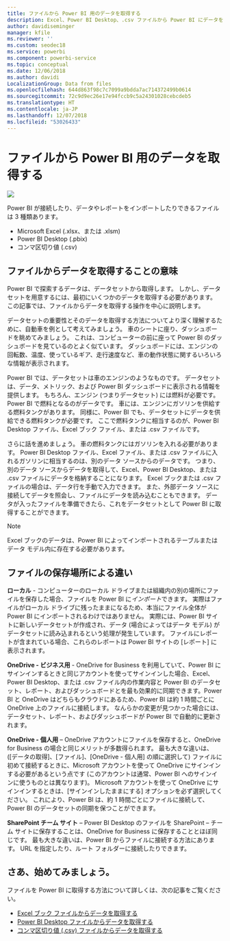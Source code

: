 ```yaml
---
title: ファイルから Power BI 用のデータを取得する
description: Excel、Power BI Desktop、.csv ファイルから Power BI にデータを取得する方法について学習します
author: davidiseminger
manager: kfile
ms.reviewer: ''
ms.custom: seodec18
ms.service: powerbi
ms.component: powerbi-service
ms.topic: conceptual
ms.date: 12/06/2018
ms.author: davidi
LocalizationGroup: Data from files
ms.openlocfilehash: 644d863f98c7c7099a9bdda7ac714372499b0614
ms.sourcegitcommit: 72c9d9ec26e17e94fccb9c5a24301028cebcdeb5
ms.translationtype: HT
ms.contentlocale: ja-JP
ms.lasthandoff: 12/07/2018
ms.locfileid: "53026433"
---
```

# <a name="get-data-from-files-for-power-bi"></a>ファイルから Power BI 用のデータを取得する
![](media/service-get-data-from-files/file_icons.png)

Power BI が接続したり、データやレポートをインポートしたりできるファイルは 3 種類あります。

* Microsoft Excel (.xlsx、または .xlsm)
* Power BI Desktop (.pbix)
* コンマ区切り値 (.csv)

## <a name="what-does-get-data-from-a-file-really-mean"></a>ファイルからデータを取得することの意味
Power BI で探索するデータは、データセットから取得します。 しかし、データセットを用意するには、最初にいくつかのデータを取得する必要があります。 この記事では、ファイルからデータを取得する操作を中心に説明します。

データセットの重要性とそのデータを取得する方法についてより深く理解するために、自動車を例として考えてみましょう。 車のシートに座り、ダッシュボードを眺めてみましょう。 これは、コンピューターの前に座って Power BI のダッシュボードを見ているのとよく似ています。 ダッシュボードには、エンジンの回転数、温度、使っているギア、走行速度など、車の動作状態に関するいろいろな情報が表示されます。

Power BI では、データセットは車のエンジンのようなものです。 データセットは、データ、メトリック、および Power BI ダッシュボードに表示される情報を提供します。 もちろん、エンジン (つまりデータセット) には燃料が必要です。Power BI で燃料となるのがデータです。 車には、エンジンにガソリンを供給する燃料タンクがあります。 同様に、Power BI でも、データセットにデータを供給できる燃料タンクが必要です。 ここで燃料タンクに相当するのが、Power BI Desktop ファイル、Excel ブック ファイル、または .csv ファイルです。

さらに話を進めましょう。 車の燃料タンクにはガソリンを入れる必要があります。 Power BI Desktop ファイル、Excel ファイル、または .csv ファイルに入れるガソリンに相当するのは、別のデータ ソースからのデータです。 つまり、別のデータ ソースからデータを取得して、Excel、Power BI Desktop、または .csv ファイルにデータを格納することになります。 Excel ブックまたは .csv ファイルの場合は、データ行を手動で入力できます。 また、外部データ ソースに接続してデータを照会し、ファイルにデータを読み込むこともできます。 データが入ったファイルを準備できたら、これをデータセットとして Power BI に取得することができます。

> [!NOTE]
> Excel ブックのデータは、Power BI によってインポートされるテーブルまたはデータ モデル内に存在する必要があります。
> 
> 

## <a name="where-your-file-is-saved-makes-a-difference"></a>ファイルの保存場所による違い
**ローカル** - コンピューターのローカル ドライブまたは組織内の別の場所にファイルを保存した場合、ファイルを Power BI に*インポート*できます。 実際はファイルがローカル ドライブに残ったままになるため、本当にファイル全体が Power BI にインポートされるわけではありません。 実際には、Power BI サイトに新しいデータセットが作成され、データ (場合によってはデータ モデル) がデータセットに読み込まれるという処理が発生しています。 ファイルにレポートが含まれている場合、これらのレポートは Power BI サイトの [レポート] に表示されます。

**OneDrive - ビジネス用** - OneDrive for Business を利用していて、Power BI にサインインするときと同じアカウントを使ってサインインした場合、Excel、Power BI Desktop、または .csv ファイル内の作業内容と Power BI のデータセット、レポート、およびダッシュボードとを最も効果的に同期できます。Power BI と OneDrive はどちらもクラウドにあるため、Power BI は約 1 時間ごとに OneDrive 上のファイルに接続します。 なんらかの変更が見つかった場合には、データセット、レポート、およびダッシュボードが Power BI で自動的に更新されます。

**OneDrive - 個人用** – OneDrive アカウントにファイルを保存すると、OneDrive for Business の場合と同じメリットが多数得られます。 最も大きな違いは、([データの取得]、[ファイル]、[OneDrive - 個人用] の順に選択して) ファイルに初めて接続するときに、Microsoft アカウントを使って OneDrive にサインインする必要があるという点です (このアカウントは通常、Power BI へのサインインに使うものとは異なります)。 Microsoft アカウントを使って OneDrive にサインインするときは、[サインインしたままにする] オプションを必ず選択してください。 これにより、Power BI は、約 1 時間ごとにファイルに接続して、Power BI のデータセットの同期を保つことができます。

**SharePoint チーム サイト** – Power BI Desktop のファイルを SharePoint – チーム サイトに保存することは、OneDrive for Business に保存することとほぼ同じです。 最も大きな違いは、Power BI からファイルに接続する方法にあります。 URL を指定したり、ルート フォルダーに接続したりできます。

## <a name="ready-to-get-started"></a>さあ、始めてみましょう。
ファイルを Power BI に取得する方法について詳しくは、次の記事をご覧ください。

* [Excel ブック ファイルからデータを取得する](service-excel-workbook-files.md)
* [Power BI Desktop ファイルからデータを取得する](service-desktop-files.md)
* [コンマ区切り値 (.csv) ファイルからデータを取得する](service-comma-separated-value-files.md)


